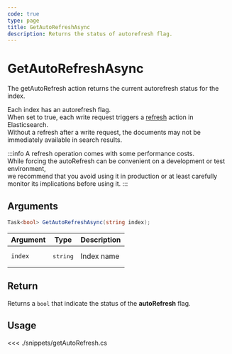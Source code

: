 ```yaml
---
code: true
type: page
title: GetAutoRefreshAsync
description: Returns the status of autorefresh flag.
---
```


# GetAutoRefreshAsync

The getAutoRefresh action returns the current autorefresh status for the index.

Each index has an autorefresh flag.  
When set to true, each write request triggers a [refresh](https://www.elastic.co/guide/en/elasticsearch/reference/5.6/docs-refresh.html) action in Elasticsearch.  
Without a refresh after a write request, the documents may not be immediately available in search results.

:::info
A refresh operation comes with some performance costs.  
While forcing the autoRefresh can be convenient on a development or test environment,  
we recommend that you avoid using it in production or at least carefully monitor its implications before using it.
:::

## Arguments

```csharp
Task<bool> GetAutoRefreshAsync(string index);
```

| Argument | Type              | Description |
|----------|-------------------|-------------|
| `index`  | <pre>string</pre> | Index name  |

## Return

Returns a `bool` that indicate the status of the **autoRefresh** flag.

## Usage

<<< ./snippets/getAutoRefresh.cs
